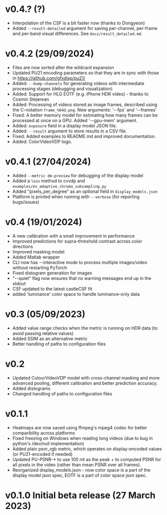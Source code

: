 # v0.4.? (?)
* Interpolation of the CSF is a bit faster now (thanks to Dongyeon)
* Added `--result-detailed` argument for saving per-channel, per-frame and per-band visual differences. See `docs/result_detailed.md`.

# v0.4.2 (29/09/2024)
* Files are now sorted after the wildcard expansion
* Updated PU21 encoding parameters so that they are in sync with those in https://github.com/gfxdisp/pu21/
* Added: `--dump-channels` for generating videos with intermediate processing stages (debugging and visualization)
* Added: Support for HLG EOTF (e.g. iPhone HDR video) - thanks to Cosmin Stejerean
* Added: Processing of videos stored as image frames, described using the C-notation `frame_%04d.png`. New arguments: '--fps' and '--frames'
* Fixed: A better memory model for estimating how many frames can be processed at once on a GPU. Added '--gpu-mem' argument.
* Added: `exposure` field in a display model JSON file.
* Added: `--result` argument to store results in a CSV file.
* Fixed: Added examples to README.md and improved documentation.
* Added: ColorVideoVDP logo.

# v0.4.1 (27/04/2024)
* Added `--metric dm-preview` for debugging of the display model
* Added a `loss` method to cvvdp and `examples/ex_adaptive_chroma_subsampling.py`
* Added "pixels_per_degree" as an optional field in `display_models.json`
* Platform is printed when running with `--verbose` (for reporting bugs/issues)

# v0.4 (19/01/2024)
* A new calibration with a small improvement in performance
* Improved predictions for supra-threshold contrast across color directions
* Improved masking model
* Added Matlab wrapper
* CLI now has --interactive mode to process multiple images/video without restarting PyTorch
* Fixed distogram generation for images
* "--quiet" flag now ensures that no warning messages end up in the stdout
* CSF updated to the latest castleCSF fit
* added 'luminance' color space to handle luminance-only data

# v0.3 (05/09/2023)
* Added value range checks when the metric is running on HDR data (to avoid passing relative values)
* Added SSIM as an alternative metric
* Better handling of paths to configuration files

# v0.2
* Updated ColourVideoVDP model with cross-channel masking and more advanced pooling, different calibration and better prediction accuracy.
* Added distograms
* Changed handling of paths to configuration files

# v0.1.1 
* Heatmaps are now saved using ffmpeg's mpeg4 codec for better comparibility across platforms
* Fixed freezing on Windows when reading long videos (due to bug in python's /dev/null implementation)
* Added plain psnr_rgb metric, which operates on display-encoded values (or PU21-encoded if needed)
* Updated PU-PSNR-* to use 100 nit as the peak + to computed PSNR for all pixels in the video (rather than mean PSNR over all frames).
* Reorganized display_models.json - now color space is a part of the display model json spec, EOTF is a part of color space json spec.

# v0.1.0 Initial beta release (27 March 2023)